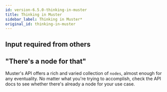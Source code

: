 ```yaml
---
id: version-6.5.0-thinking-in-muster
title: Thinking in Muster
sidebar_label: Thinking in Muster*
original_id: thinking-in-muster
---
```


## Input required from others

## "There's a node for that"

Muster's API offers a rich and varied collection of `nodes`, almost enough for any eventuality. No matter what you're trying to accomplish, check the API docs to see whether there's already a node for your use case.
